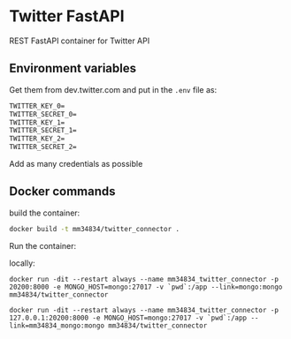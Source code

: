 # Twitter FastAPI

REST FastAPI container for Twitter API

## Environment variables

Get them from dev.twitter.com and put in the `.env` file as:

```txt
TWITTER_KEY_0=
TWITTER_SECRET_0=
TWITTER_KEY_1=
TWITTER_SECRET_1=
TWITTER_KEY_2=
TWITTER_SECRET_2=
```

Add as many credentials as possible

## Docker commands

build the container:

```bash
docker build -t mm34834/twitter_connector .
```

Run the container:

locally:
```
docker run -dit --restart always --name mm34834_twitter_connector -p 20200:8000 -e MONGO_HOST=mongo:27017 -v `pwd`:/app --link=mongo:mongo mm34834/twitter_connector
```

```
docker run -dit --restart always --name mm34834_twitter_connector -p 127.0.0.1:20200:8000 -e MONGO_HOST=mongo:27017 -v `pwd`:/app --link=mm34834_mongo:mongo mm34834/twitter_connector
```